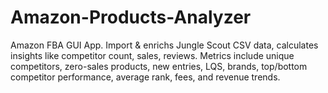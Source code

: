 # Amazon-Products-Analyzer
Amazon FBA GUI App. Import &amp; enrichs Jungle Scout CSV data, calculates insights like competitor count, sales, reviews. Metrics include unique competitors, zero-sales products, new entries, LQS, brands, top/bottom competitor performance, average rank, fees, and revenue trends.
